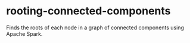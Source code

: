 # rooting-connected-components
Finds the roots of each node in a graph of connected components using Apache Spark.

